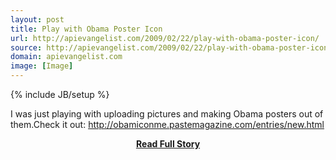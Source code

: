 ```yaml
---
layout: post
title: Play with Obama Poster Icon
url: http://apievangelist.com/2009/02/22/play-with-obama-poster-icon/
source: http://apievangelist.com/2009/02/22/play-with-obama-poster-icon/
domain: apievangelist.com
image: [Image]
---
```

{% include JB/setup %}<p>I was just playing with uploading pictures and making Obama posters out of them.Check it out: http://obamiconme.pastemagazine.com/entries/new.html</p>
<center><p><a href="http://apievangelist.com/2009/02/22/play-with-obama-poster-icon/" style='padding:25px; font-sze:18px; font-weight: bold;'>Read Full Story</a></p></center>
